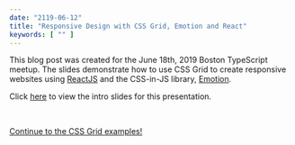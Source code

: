 ```yaml
---
date: "2119-06-12"
title: "Responsive Design with CSS Grid, Emotion and React"
keywords: [ "" ]
---
```


This blog post was created for the June 18th, 2019 Boston TypeScript meetup. The slides demonstrate how to use CSS Grid to create responsive websites using <a href="https://reactjs.org" target="_blank">ReactJS</a> and the CSS-in-JS library, <a href="https://emotion.sh/docs/introduction" target="_blank">Emotion</a>.

Click <a href="https://slides.com/alexhughes/css-grid" target="_blank">here</a> to view the intro slides for this presentation.

<br />

[Continue to the CSS Grid examples!](/blog/css-grid/1)
